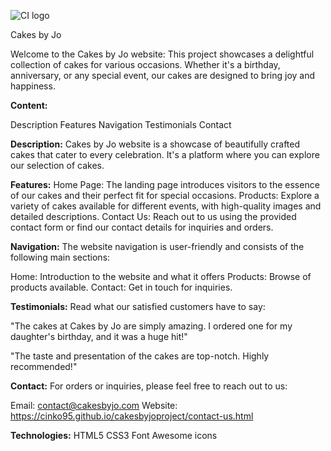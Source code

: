 ![CI logo](https://codeinstitute.s3.amazonaws.com/fullstack/ci_logo_small.png)

Cakes by Jo 

Welcome to the Cakes by Jo website: This project showcases a delightful collection of cakes for various occasions. Whether it's a birthday, anniversary, or any special event, our cakes are designed to bring joy and happiness.

**Content:**

Description
Features
Navigation
Testimonials
Contact

**Description:**
Cakes by Jo website is a showcase of beautifully crafted cakes that cater to every celebration. It's a platform where you can explore our selection of cakes.

**Features:**
Home Page: The landing page introduces visitors to the essence of our cakes and their perfect fit for special occasions.
Products: Explore a variety of cakes available for different events, with high-quality images and detailed descriptions.
Contact Us: Reach out to us using the provided contact form or find our contact details for inquiries and orders.

**Navigation:**
The website navigation is user-friendly and consists of the following main sections:

Home: Introduction to the website and what it offers
Products: Browse of products available.
Contact: Get in touch for inquiries.

**Testimonials:**
Read what our satisfied customers have to say:

"The cakes at Cakes by Jo are simply amazing. I ordered one for my daughter's birthday, and it was a huge hit!"


"The taste and presentation of the cakes are top-notch. Highly recommended!"

**Contact:**
For orders or inquiries, please feel free to reach out to us:

Email: contact@cakesbyjo.com
Website: https://cinko95.github.io/cakesbyjoproject/contact-us.html

**Technologies:**
HTML5
CSS3
Font Awesome icons
